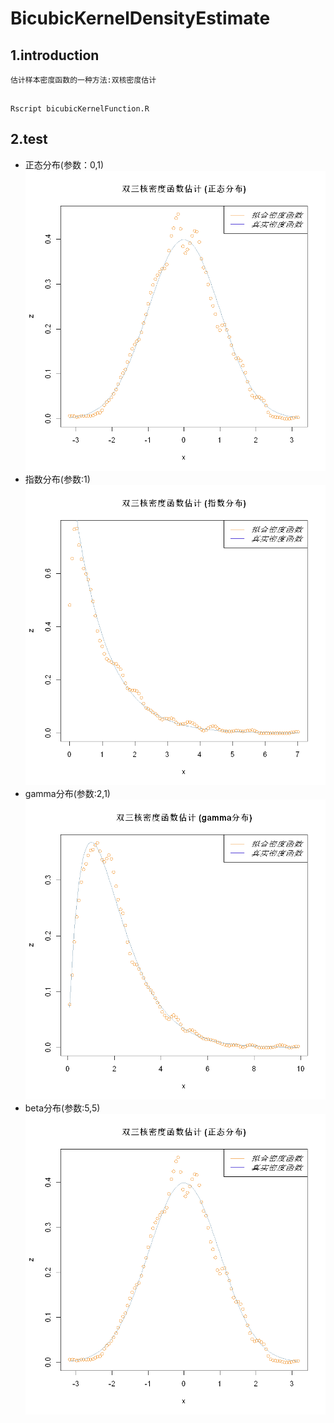 # BicubicKernelDensityEstimate

## 1.introduction

    估计样本密度函数的一种方法:双核密度估计

```

Rscript bicubicKernelFunction.R

```

## 2.test
* 正态分布(参数：0,1)
![avatar](./img/1.png)
* 指数分布(参数:1)
![avatar](./img/2.png)
* gamma分布(参数:2,1)
![avatar](./img/3.png)
* beta分布(参数:5,5)
![avatar](./img/1.png)